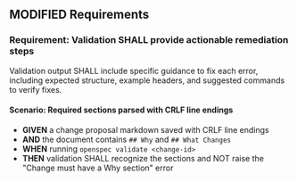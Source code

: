 ## MODIFIED Requirements
### Requirement: Validation SHALL provide actionable remediation steps
Validation output SHALL include specific guidance to fix each error, including expected structure, example headers, and suggested commands to verify fixes.

#### Scenario: Required sections parsed with CRLF line endings
- **GIVEN** a change proposal markdown saved with CRLF line endings
- **AND** the document contains `## Why` and `## What Changes`
- **WHEN** running `openspec validate <change-id>`
- **THEN** validation SHALL recognize the sections and NOT raise the "Change must have a Why section" error
